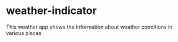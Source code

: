 # weather-indicator
This weather app shows the information about weather conditions in various places
